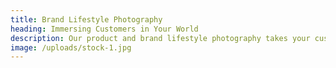 ```yaml
---
title: Brand Lifestyle Photography
heading: Immersing Customers in Your World
description: Our product and brand lifestyle photography takes your customers on a journey. Every image is not just a picture; it's a tale of the lifestyle they can embrace with your brand. Our seasoned photographers and creative directors know how to infuse life into your brand's story. We capture images that immerse your customers in your world, making them a part of the narrative. From product shots that convey luxury and quality to lifestyle imagery that evokes aspiration and desire, we craft photography that transforms products into experiences.
image: /uploads/stock-1.jpg
---
```

